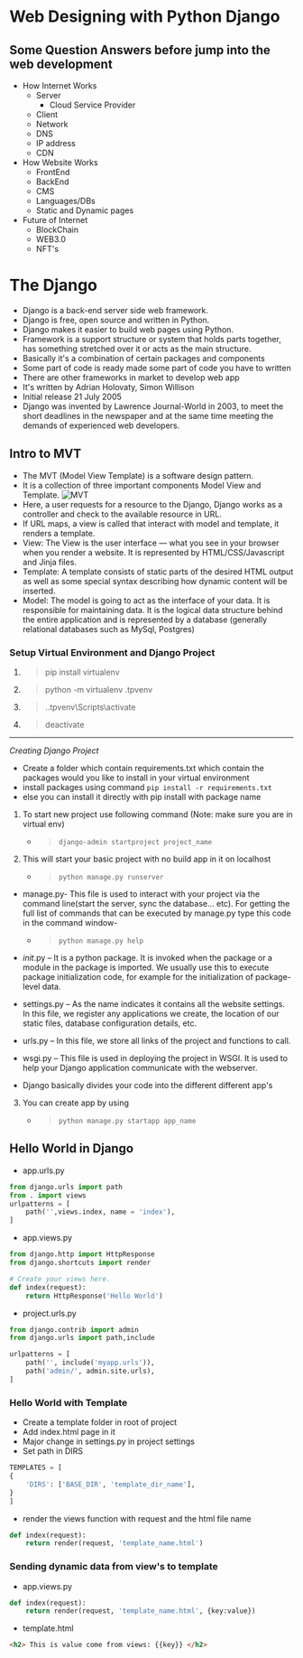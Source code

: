 # Web Designing with Python Django
## Some Question Answers before jump into the web development
- How Internet Works
    - Server 
        - Cloud Service Provider
    - Client
    - Network 
    - DNS
    - IP address
    - CDN
- How Website Works 
    - FrontEnd
    - BackEnd
    - CMS
    - Languages/DBs
    - Static and Dynamic pages
- Future of Internet 
    - BlockChain
    - WEB3.0
    - NFT's
# The Django 
- Django is a back-end server side web framework.
- Django is free, open source and written in Python.
- Django makes it easier to build web pages using Python.
- Framework is a support structure or system that holds parts together, has something stretched over it or acts as the main structure. 
- Basically it's a combination of certain packages and components 
- Some part of code is ready made some part of code you have to written
- There are other frameworks in market to develop web app
- It's written by Adrian Holovaty, Simon Willison
- Initial release 21 July 2005
- Django was invented by Lawrence Journal-World in 2003, to meet the short deadlines in the newspaper and at the same time meeting the demands of experienced web developers.

## Intro to MVT
- The MVT (Model View Template) is a software design pattern.
- It is a collection of three important components Model View and Template.
![MVT](https://www.javatpoint.com/django/images/django-mvt-based-control-flow.png)
- Here, a user requests for a resource to the Django, Django works as a controller and check to the available resource in URL.
- If URL maps, a view is called that interact with model and template, it renders a template.
- View: The View is the user interface — what you see in your browser when you render a website. It is represented by HTML/CSS/Javascript and Jinja files.
- Template: A template consists of static parts of the desired HTML output as well as some special syntax describing how dynamic content will be inserted.
- Model: The model is going to act as the interface of your data. It is responsible for maintaining data. It is the logical data structure behind the entire application and is represented by a database (generally relational databases such as MySql, Postgres)

### Setup Virtual Environment and Django Project
1. > pip install virtualenv

2. > python -m virtualenv .tpvenv 

3. > .\.tpvenv\Scripts\activate

4. > deactivate

---
*Creating Django Project*
- Create a folder which contain requirements.txt which contain the packages would you like to install in your virtual environment
- install packages using command `pip install -r requirements.txt`
- else you can install it directly with pip install with package name

1. To start new project use following command (Note: make sure you are in virtual env)
    - > `django-admin startproject project_name`


    
2. This will start your basic project with no build app in it on localhost
    - > `python manage.py runserver`

- manage.py- This file is used to interact with your project via the command line(start the server, sync the database… etc). For getting the full list of commands that can be executed by manage.py type this code in the command window- 
    - > `python manage.py help`

- _init_.py – It is a python package. It is invoked when the package or a module in the package is imported. We usually use this to execute package initialization code, for example for the initialization of package-level data.
- settings.py – As the name indicates it contains all the website settings. In this file, we register any applications we create, the location of our static files, database configuration details, etc.
- urls.py – In this file, we store all links of the project and functions to call.
- wsgi.py – This file is used in deploying the project in WSGI. It is used to help your Django application communicate with the webserver.

- Django basically divides your code into the different different app's
3. You can create app by using
    - > `python manage.py startapp app_name`



## Hello World in Django
- app.urls.py
```python
from django.urls import path
from . import views
urlpatterns = [
    path('',views.index, name = 'index'),
]
```
- app.views.py
```python
from django.http import HttpResponse
from django.shortcuts import render

# Create your views here.
def index(request):
    return HttpResponse('Hello World')

```
- project.urls.py
```python
from django.contrib import admin
from django.urls import path,include

urlpatterns = [
    path('', include('myapp.urls')),
    path('admin/', admin.site.urls),
]
```
### Hello World with Template
- Create a template folder in root of project
- Add index.html page in it
- Major change in settings.py in project settings
- Set path in DIRS 
```python
TEMPLATES = [
{
    'DIRS': ['BASE_DIR', 'template_dir_name'],
}
]
```
- render the views function with request and the html file name
```python
def index(request):
    return render(request, 'template_name.html')
```
### Sending dynamic data from view's to template
- app.views.py
```python
def index(request):
    return render(request, 'template_name.html', {key:value})
```
- template.html
```html
<h2> This is value come from views: {{key}} </h2>
```

